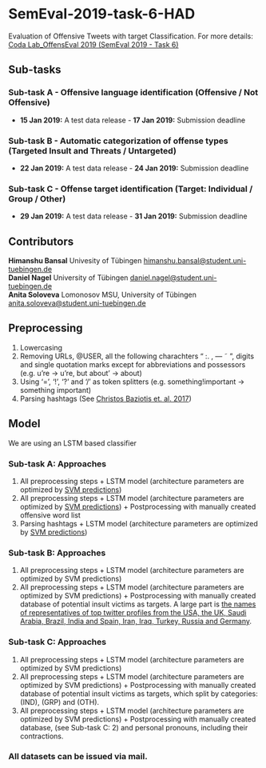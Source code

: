# SemEval-2019-task-6-HAD
Evaluation of Offensive Tweets with target Classification. For more details: [Coda Lab_OffensEval 2019 (SemEval 2019 - Task 6)](https://competitions.codalab.org/competitions/20011)

## Sub-tasks

### Sub-task A - Offensive language identification (Offensive / Not Offensive) <br/>
 - **15 Jan 2019:** A test data release - **17 Jan 2019:** Submission deadline <br/>
### Sub-task B - Automatic categorization of offense types (Targeted Insult and Threats / Untargeted) <br/> 
- **22 Jan 2019:** A test data release - **24 Jan 2019:** Submission deadline <br/>
### Sub-task C - Offense target identification (Target: Individual / Group / Other)<br/>
 - **29 Jan 2019:** A test data release - **31 Jan 2019:** Submission deadline  <br/>

## Contributors 
**Himanshu Bansal** Univesity of Tübingen himanshu.bansal@student.uni-tuebingen.de <br/>
**Daniel Nagel** University of Tübingen daniel.nagel@student.uni-tuebingen.de <br/>
**Anita Soloveva**  Lomonosov MSU, University of Tübingen anita.soloveva@student.uni-tuebingen.de <br/>

## Preprocessing
1. Lowercasing <br/>
2. Removing URLs, @USER, all the following charachters  “ :. , — ˜ ”, digits and single quotation marks except for abbreviations and possessors (e.g. u’re → u’re, but about’ → about) <br/>
3. Using ‘=’, ‘!’, ‘?’ and ‘/’ as token splitters  (e.g. something!important → something important) <br/>
4. Parsing hashtags (See [Christos Baziotis et. al. 2017](https://github.com/cbaziotis/ekphrasis))<br/>

## Model
We are using an LSTM based classifier
### Sub-task A: Approaches
1. All preprocessing steps + LSTM model (architecture parameters are optimized by [SVM predictions](https://github.com/cicl2018/semeval-2019-task-6-HAD/blob/master/Baseline/svm-predictions-test.tsv))  <br/>
2. All preprocessing steps + LSTM model (architecture parameters are optimized by [SVM predictions](https://github.com/cicl2018/semeval-2019-task-6-HAD/blob/master/Baseline/svm-predictions-test.tsv))  + Postprocessing with manually created offensive word list <br/>
3. Parsing hashtags + LSTM model (architecture parameters are optimized by [SVM predictions](https://github.com/cicl2018/semeval-2019-task-6-HAD/blob/master/Baseline/svm-predictions-test.tsv))
### Sub-task B: Approaches
1.  All preprocessing steps + LSTM model (architecture parameters are optimized by SVM predictions) <br/>
2. All preprocessing steps + LSTM model (architecture parameters are optimized by SVM predictions)  + Postprocessing with manually created  database of potential insult victims as targets. A large part is [the names of representatives of top twitter profiles from the USA, the UK, Saudi Arabia, Brazil, India and Spain, Iran, Iraq, Turkey, Russia and Germany](https://www.socialbakers.com/statistics/twitter/profiles/).

### Sub-task C: Approaches
1. All preprocessing steps + LSTM model (architecture parameters are optimized by SVM predictions)  <br/>
2. All preprocessing steps + LSTM model (architecture parameters are optimized by SVM predictions)  + Postprocessing with manually created  database of potential insult victims as targets, which split by categories: (IND), (GRP) and (OTH). <br/>
3. All preprocessing steps + LSTM model (architecture parameters are optimized by SVM predictions)  + Postprocessing with manually created  database, (see Sub-task C: 2) and personal pronouns, including their contractions. 
###  All datasets can be issued via mail.


